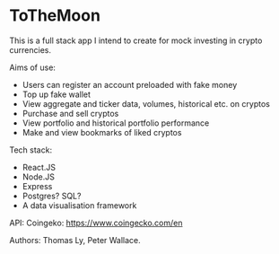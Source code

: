 # ToTheMoon

This is a full stack app I intend to create for mock investing in crypto currencies.

Aims of use:
- Users can register an account preloaded with fake money
- Top up fake wallet
- View aggregate and ticker data, volumes, historical etc. on cryptos
- Purchase and sell cryptos
- View portfolio and historical portfolio performance
- Make and view bookmarks of liked cryptos

Tech stack:
- React.JS
- Node.JS
- Express
- Postgres? SQL?
- A data visualisation framework

API:
Coingeko:
https://www.coingecko.com/en

Authors: Thomas Ly, Peter Wallace.